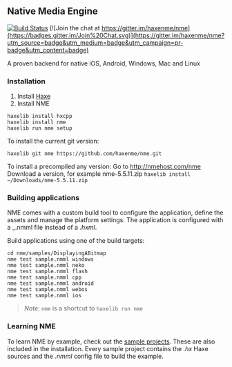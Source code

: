 ## Native Media Engine

[![Build Status](https://travis-ci.org/haxenme/nme.png?branch=master)](https://travis-ci.org/haxenme/nme) [![Join the chat at https://gitter.im/haxenme/nme](https://badges.gitter.im/Join%20Chat.svg)](https://gitter.im/haxenme/nme?utm_source=badge&utm_medium=badge&utm_campaign=pr-badge&utm_content=badge)

A proven backend for native iOS, Android, Windows, Mac and Linux

### Installation

1. Install [Haxe](http://www.haxe.org)
1. Install NME
```
haxelib install hxcpp
haxelib install nme
haxelib run nme setup
```

To install the current git version:  
```
haxelib git nme https://github.com/haxenme/nme.git
```

To install a precompiled any version:
Go to http://nmehost.com/nme
Download a version, for example nme-5.5.11.zip
```haxelib install ~/Downloads/nme-5.5.11.zip```

### Building applications

NME comes with a custom build tool to configure the application, define the assets and manage the platform settings. The application is configured with a _.nmml file instead of a _.hxml_.

Build applications using one of the build targets:
```
cd nme/samples/DisplayingABitmap
nme test sample.nmml windows
nme test sample.nmml neko
nme test sample.nmml flash
nme test sample.nmml cpp
nme test sample.nmml android
nme test sample.nmml webos
nme test sample.nmml ios
````

 > *Note:* `nme` is a shortcut to `haxelib run nme`

### Learning NME

To learn NME by example, check out the [sample projects](https://github.com/haxenme/nme/tree/master/samples). These are also included in the installation. Every sample project contains the _.hx_ Haxe sources and the _.nmml_ config file to build the example.

